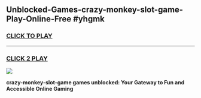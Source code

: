 
## Unblocked-Games-crazy-monkey-slot-game-Play-Online-Free #yhgmk
<h3>
<a href="https://us.freeplayer.one?title=crazy-monkey-slot-game&ref=10M">CLICK TO PLAY</a></h3>
<hr>

<h3>
<a href="https://us.freeplayer.one?title=crazy-monkey-slot-game&ref=10M">CLICK 2 PLAY</a>
  
</h3>

<a href="https://us.freeplayer.one?title=crazy-monkey-slot-game&ref=10M"><img src="https://clearcache.store/games.png"></a>


**crazy-monkey-slot-game games unblocked: Your Gateway to Fun and Accessible Online Gaming**
